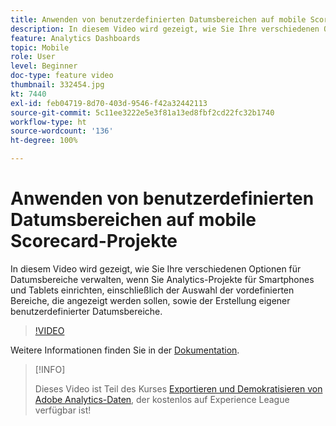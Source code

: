 ```yaml
---
title: Anwenden von benutzerdefinierten Datumsbereichen auf mobile Scorecard-Projekte
description: In diesem Video wird gezeigt, wie Sie Ihre verschiedenen Optionen für Datumsbereiche verwalten, wenn Sie Analytics-Projekte für Smartphones und Tablets einrichten, einschließlich der Auswahl der vordefinierten Bereiche, die angezeigt werden sollen, sowie der Erstellung eigener benutzerdefinierter Datumsbereiche.
feature: Analytics Dashboards
topic: Mobile
role: User
level: Beginner
doc-type: feature video
thumbnail: 332454.jpg
kt: 7440
exl-id: feb04719-8d70-403d-9546-f42a32442113
source-git-commit: 5c11ee3222e5e3f81a13ed8fbf2cd22fc32b1740
workflow-type: ht
source-wordcount: '136'
ht-degree: 100%

---
```


# Anwenden von benutzerdefinierten Datumsbereichen auf mobile Scorecard-Projekte

In diesem Video wird gezeigt, wie Sie Ihre verschiedenen Optionen für Datumsbereiche verwalten, wenn Sie Analytics-Projekte für Smartphones und Tablets einrichten, einschließlich der Auswahl der vordefinierten Bereiche, die angezeigt werden sollen, sowie der Erstellung eigener benutzerdefinierter Datumsbereiche.

>[!VIDEO](https://video.tv.adobe.com/v/332454/?quality=12&learn=on)

Weitere Informationen finden Sie in der [Dokumentation](https://experienceleague.adobe.com/docs/analytics/analyze/mobapp/curator.html?lang=de).

>[!INFO]
>
> Dieses Video ist Teil des Kurses [Exportieren und Demokratisieren von Adobe Analytics-Daten](https://experienceleague.adobe.com/?recommended=Analytics-A-1-2022.1.democratizing&amp;lang=de), der kostenlos auf Experience League verfügbar ist!